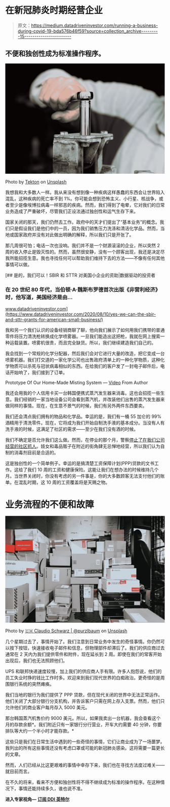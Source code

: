# 在新冠肺炎时期经营企业

> 原文：<https://medium.datadriveninvestor.com/running-a-business-during-covid-19-bda576b46f59?source=collection_archive---------15----------------------->

## 不便和独创性成为标准操作程序。

![](img/ec53d64c24e5775d8caa01910f4a34e6.png)

Photo by [Tekton](https://unsplash.com/@tekton_tools?utm_source=medium&utm_medium=referral) on [Unsplash](https://unsplash.com?utm_source=medium&utm_medium=referral)

我想我和大多数人一样。我从来没有想到像一种疾病这样愚蠢的东西会让世界陷入混乱，这种疾病的死亡率不到 1%。你可能会想到恐怖主义、小行星、核战争，或者至少是像埃博拉病毒一样邪恶的疾病。然而，我们得到了电晕，它对我们的日常业务造成了严重破坏，尽管我们正设法通过独创性和运气生存下来。

国家关闭的那天，我们仍然去工作。政府中的天才们提出了“基本业务”的概念。我们只是假设我们是他们中的一员，因为我们销售压力洗涤和清洁化学品。然而，当地或国家政府并没有对此做出明确的解释，所以我们只是开张了。

那几周很可怕；电话一次也没响。我们并不是一个财源滚滚的企业，所以突然 2 周的收入停止是毁灭性的。然而，虽然很安静，没有一个顾客出现，我还是决定尽我所能招揽生意。我也寻找任何可以帮助我们维持下去的方法——不像有任何其他事情可以做。

[](https://www.datadriveninvestor.com/2020/08/10/yes-we-can-the-sbir-and-sttr-grants-for-american-small-business/) [## 是的，我们可以！SBIR 和 STTR 对美国小企业的资助|数据驱动的投资者

### 在 20 世纪 80 年代，当伯顿·A·魏斯布罗德首次出版《非营利经济》时，他写道，美国经济是由…

www.datadriveninvestor.com](https://www.datadriveninvestor.com/2020/08/10/yes-we-can-the-sbir-and-sttr-grants-for-american-small-business/) 

我和另一个我们认识的设备经销商聊了聊，他向我们展示了如何用我们携带的普通零件将压力清洗枪转换成化学喷雾器。一旦我们能造出这把枪，我就在网上搜索一种运载装置。喷雾机很贵，而且完全缺货。所以，我们继续建造我们自己的。

我会找到一个常规的化学分配器，然后我们会对它进行大量的改造，把它变成一台喷雾机器。我们打交道的一家化学公司也出售政府清单上的一种化学物质，这种化学物质可以杀死与冠状病毒相似的东西。在给我们的客户发了一封电子邮件后，电话开始响了，我们接到了订单。

Prototype Of Our Home-Made Misting System — [Video](https://www.youtube.com/watch?v=CShES5m6Q_k) From Author

我还会用我的个人信用卡买一台韩国便携式蒸汽发生器来消毒。这也会招揽一些生意。我们经销的一家当地设备公司会看到蒸汽机，并改装他们出售的蒸汽发生器来做同样的事情。现在，在生意不景气的时候，我们有另外两件东西要卖。

我们还会清点我们拥有的物品和化学品。幸运的是，我们有一桶 55 加仑的 99%酒精用于清洗零件。现在，它将成为我们开始自制洗手液的基本成分。当没有人有洗手液的时候，这满足了社区的需求——至少在我们没有酒的时候。

我们不确定是否允许我们这么做。然而，在停业的那个月，警察[停止了在我们公司经营的社区抓人](https://www.inquirer.com/health/coronavirus/philadelphia-police-coronavirus-covid-pandemic-arrests-jail-overcrowding-larry-krasner-20200317.html)。妓女和毒品贩子在附近的街角肆无忌惮地经营，所以我们认为自制的消毒剂目前是合适的。

这是独创性的一个简单例子。幸运的是搞清楚工资保障计划(PPP)贷款的文书工作。这给了我们 10 周的工资和健康保险。这能让我们在想办法的时候维持几个月。当世界关闭时，你没有考虑的另一件事是，你的大多数顾客无法支付他们的账单。在混乱时期，这 10 周的工资覆盖将是天赐之物。

# 业务流程的不便和故障

![](img/e39ccdc9c608d70b6b2b1b2b5af54ceb.png)

Photo by [🇨🇭 Claudio Schwarz | @purzlbaum](https://unsplash.com/@purzlbaum?utm_source=medium&utm_medium=referral) on [Unsplash](https://unsplash.com?utm_source=medium&utm_medium=referral)

几个星期过去了，事情开始了。我们注意到日常业务中发生的奇怪事情。你仍然可以按下按钮，快速接收电子邮件和信息，但物理部件却滞后了。我们的供应商过去通常在 2 天内为我们提供零件和附件，现在延长到 2 周。即使在我们的常客开始出现后，我们也无法照顾他们。

UPS 和联邦快递速度较慢，加上我们的供应商人手有限。许多人抱怨说，他们的员工失业时挣的钱比工作时多。欢迎来到我们现代世界的白痴政治。更奇怪的是周围银行系统的突然瘫痪。

我们当地的银行为我们提供了 PPP 贷款，但在现代关闭的世界中无法正常运作。他们关闭了大部分银行分支机构，并告诉客户只需在网上存入支票。然而，他们只允许他们的商业客户每月存入 5000 美元。

那台韩国蒸汽机售价约 9000 美元。所以，如果我卖出一台机器，我会查看这个月的存款余额*。我们附近只有一家银行分行营业，开车大约需要 40 分钟，你要排队等大约一个半小时才能存款。*

这些只是我们在日常生活中遇到的一些奇怪的事情，它们让商业成为了一场噩梦。我列出的所有这些事情还没有考虑口罩或可能的新冠肺炎感染。这将需要一篇更长的文章。

然而，人们已经从比这更艰难的事情中幸存下来，我们也在寻找方法度过难关——就目前而言。

在不久的将来，看来不方便和独创性将不得不继续成为标准的操作程序。在这种情况下，事情还能持续多久，谁也说不准。

**进入专家视角—** [**订阅 DDI 英特尔**](https://datadriveninvestor.com/ddi-intel)